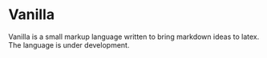 Vanilla
=======

Vanilla is a small markup language written to bring markdown ideas to latex. The language is under development.